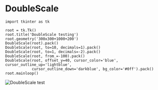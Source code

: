 # DoubleScale

```
import tkinter as tk

root = tk.Tk()
root.title('DoubleScale testing')
root.geometry('300x300+1000+200')
DoubleScale(root).pack()
DoubleScale(root, to=10, decimals=1).pack()
DoubleScale(root, to=1, decimals=-2).pack()
DoubleScale(root, from_=-100).pack()
DoubleScale(root, offset_y=40, cursor_color='blue', cursor_outline_up='lightblue', 
			cursor_outline_down='darkblue', bg_color='#0ff').pack()
root.mainloop()
```

![DoubleScale test](/repository/test.png?raw=true "DoubleScale test")